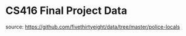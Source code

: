 # CS416 Final Project Data
source: https://github.com/fivethirtyeight/data/tree/master/police-locals
